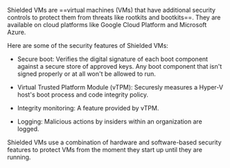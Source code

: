 

Shielded VMs are ==virtual machines (VMs) that have additional security controls to protect them from threats like rootkits and bootkits==. They are available on cloud platforms like Google Cloud Platform and Microsoft Azure.  

Here are some of the security features of Shielded VMs:  

- Secure boot: Verifies the digital signature of each boot component against a secure store of approved keys. Any boot component that isn't signed properly or at all won't be allowed to run.  
    
- Virtual Trusted Platform Module (vTPM): Securesly measures a Hyper-V host's boot process and code integrity policy.  
    
- Integrity monitoring: A feature provided by vTPM.  
    
- Logging: Malicious actions by insiders within an organization are logged.  
    

Shielded VMs use a combination of hardware and software-based security features to protect VMs from the moment they start up until they are running.
